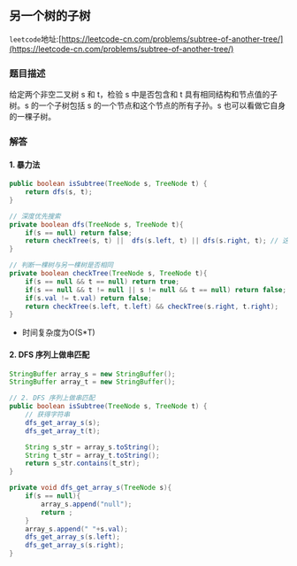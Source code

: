 ## 另一个树的子树

``leetcode``地址:[https://leetcode-cn.com/problems/subtree-of-another-tree/](https://leetcode-cn.com/problems/subtree-of-another-tree/)

### 题目描述

给定两个非空二叉树 s 和 t，检验 s 中是否包含和 t 具有相同结构和节点值的子树。s 的一个子树包括 s 的一个节点和这个节点的所有子孙。s 也可以看做它自身的一棵子树。

### 解答

#### 1. 暴力法

```java
public boolean isSubtree(TreeNode s, TreeNode t) {
    return dfs(s, t);
}

// 深度优先搜索
private boolean dfs(TreeNode s, TreeNode t){
    if(s == null) return false;
    return checkTree(s, t) ||  dfs(s.left, t) || dfs(s.right, t); // 这里需要注意
}

// 判断一棵树与另一棵树是否相同
private boolean checkTree(TreeNode s, TreeNode t){
    if(s == null && t == null) return true;
    if(s == null && t != null || s != null && t == null) return false;
    if(s.val != t.val) return false;
    return checkTree(s.left, t.left) && checkTree(s.right, t.right);
}
```

- 时间复杂度为O(S*T)

#### 2. DFS 序列上做串匹配

```java
StringBuffer array_s = new StringBuffer();
StringBuffer array_t = new StringBuffer();

// 2. DFS 序列上做串匹配
public boolean isSubtree(TreeNode s, TreeNode t) {
    // 获得字符串
    dfs_get_array_s(s);
    dfs_get_array_t(t);

    String s_str = array_s.toString();
    String t_str = array_t.toString();
    return s_str.contains(t_str);
}

private void dfs_get_array_s(TreeNode s){
    if(s == null){
        array_s.append("null");
        return ;
    }
    array_s.append(" "+s.val);
    dfs_get_array_s(s.left);
    dfs_get_array_s(s.right);
}
```
